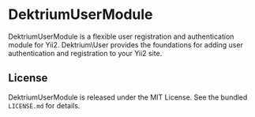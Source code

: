 DektriumUserModule
==================

DektriumUserModule is a flexible user registration and authentication module for Yii2. Dektrium\User provides the foundations for adding user authentication and registration to your Yii2 site.

## License

DektriumUserModule is released under the MIT License. See the bundled `LICENSE.md` for details.